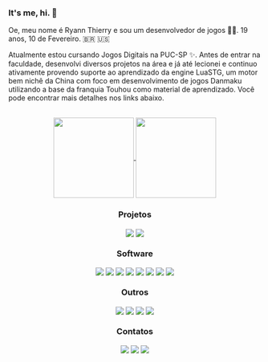 ### It's me, hi. 🎵

Oe, meu nome é Ryann Thierry e sou um desenvolvedor de jogos 🏳‍🌈. 19 anos, 10 de Fevereiro. 🇧🇷 🇺🇸

Atualmente estou cursando Jogos Digitais na PUC-SP ✨. Antes de entrar na faculdade, desenvolvi diversos projetos na área e já até lecionei e continuo ativamente provendo suporte ao aprendizado da engine LuaSTG, um motor bem nichê da China com foco em desenvolvimento de jogos Danmaku utilizando a base da franquia Touhou como material de aprendizado. Você pode encontrar mais detalhes nos links abaixo.<br/>
<br/>
<div align="center">
  <a href="https://github.com/RyannThi">
  <img align="center" height="160" src="https://github-readme-stats.vercel.app/api?username=RyannThi&show_icons=true&theme=tokyonight&bg_color=00000000"/>
  <img align="center" height="160" src="https://github-readme-stats.vercel.app/api/top-langs/?username=RyannThi&layout=compact&bg_color=00000000&title_color=70a5fd&icon_color=bf91f3&text_color=38bdae"/>
  </a>
</div>

<div align=center>
  <h3>Projetos</h3>
  <a href="https://ryann1908.itch.io/">
  <img align="center" src="https://img.shields.io/badge/Itch-%23FF0B34.svg?style=for-the-badge&logo=Itch.io&logoColor=white"/></a>
  <a href="https://www.youtube.com/channel/UC5jUDyVZaTkqO_5PrcN-YQQ">
  <img align="center" src="https://img.shields.io/badge/YouTube-%23FF0000.svg?style=for-the-badge&logo=YouTube&logoColor=white"/></a>
</div>

<div align=center>
  <h3>Software</h3>
  <img align="center" src="https://img.shields.io/badge/adobe%20photoshop-%2331A8FF.svg?style=for-the-badge&logo=adobe%20photoshop&logoColor=white" onclick="" style="pointer-events: none;"/>
  <img align="center" src="https://img.shields.io/badge/blender-%23F5792A.svg?style=for-the-badge&logo=blender&logoColor=white" onclick="" style="pointer-events: none;"/>
  <img align="center" src="https://img.shields.io/badge/Canva-%2300C4CC.svg?style=for-the-badge&logo=Canva&logoColor=white" onclick="" style="pointer-events: none;"/>
  <img align="center" src="https://img.shields.io/badge/unity-%23000000.svg?style=for-the-badge&logo=unity&logoColor=white" onclick="" style="pointer-events: none;"/>
  <img align="center" src="https://img.shields.io/badge/Notepad++-90E59A.svg?style=for-the-badge&logo=notepad%2b%2b&logoColor=black" onclick="" style="pointer-events: none;"/>
  <img align="center" src="https://img.shields.io/badge/IntelliJIDEA-000000.svg?style=for-the-badge&logo=intellij-idea&logoColor=white" onclick="" style="pointer-events: none;"/>
  <img align="center" src="https://img.shields.io/badge/Visual%20Studio-5C2D91.svg?style=for-the-badge&logo=visual-studio&logoColor=white" onclick="" style="pointer-events: none;"/>
  <img align="center" src="https://img.shields.io/badge/Microsoft_Office-D83B01?style=for-the-badge&logo=microsoft-office&logoColor=white" onclick="" style="pointer-events: none;"/>
</div>

<div align=center>
  <h3>Outros</h3>
  <img align="center" src="https://img.shields.io/badge/riotgames-D32936.svg?style=for-the-badge&logo=riotgames&logoColor=white" onclick="" style="pointer-events: none;"/>
  <img align="center" src="https://img.shields.io/badge/Playstation%204-003791?style=for-the-badge&logo=playstation-4&logoColor=white" onclick="" style="pointer-events: none;"/>
  <img align="center" src="https://img.shields.io/badge/Android-3DDC84?style=for-the-badge&logo=android&logoColor=white" onclick="" style="pointer-events: none;"/>
  <img align="center" src="https://img.shields.io/badge/Windows-0078D6?style=for-the-badge&logo=windows&logoColor=white" onclick="" style="pointer-events: none;"/>
</div>

<div align=center>
  <h3>Contatos</h3>
  <a href="mailto:ryann1908@hotmail.com">
  <img align="center" src="https://img.shields.io/badge/Microsoft_Outlook-0078D4?style=for-the-badge&logo=microsoft-outlook&logoColor=white"/></a>
  <a href="https://www.discordapp.com/users/523282299396030484">
  <img align="center" src="https://img.shields.io/badge/Discord-%235865F2.svg?style=for-the-badge&logo=discord&logoColor=white"/></a>
  <a href="https://twitter.com/RyannThi">
  <img align="center" src="https://img.shields.io/badge/Twitter-%231DA1F2.svg?style=for-the-badge&logo=Twitter&logoColor=white"/></a>
</div>
